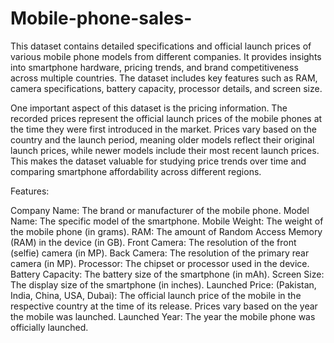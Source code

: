 # Mobile-phone-sales-
This dataset contains detailed specifications and official launch prices of various mobile phone models from different companies. It provides insights into smartphone hardware, pricing trends, and brand competitiveness across multiple countries. The dataset includes key features such as RAM, camera specifications, battery capacity, processor details, and screen size.

One important aspect of this dataset is the pricing information. The recorded prices represent the official launch prices of the mobile phones at the time they were first introduced in the market. Prices vary based on the country and the launch period, meaning older models reflect their original launch prices, while newer models include their most recent launch prices. This makes the dataset valuable for studying price trends over time and comparing smartphone affordability across different regions.

Features:

Company Name: The brand or manufacturer of the mobile phone.
Model Name: The specific model of the smartphone.
Mobile Weight: The weight of the mobile phone (in grams).
RAM: The amount of Random Access Memory (RAM) in the device (in GB).
Front Camera: The resolution of the front (selfie) camera (in MP).
Back Camera: The resolution of the primary rear camera (in MP).
Processor: The chipset or processor used in the device.
Battery Capacity: The battery size of the smartphone (in mAh).
Screen Size: The display size of the smartphone (in inches).
Launched Price: (Pakistan, India, China, USA, Dubai): The official launch price of the mobile in the respective country at the time of its release. Prices vary based on the year the mobile was launched.
Launched Year: The year the mobile phone was officially launched.
